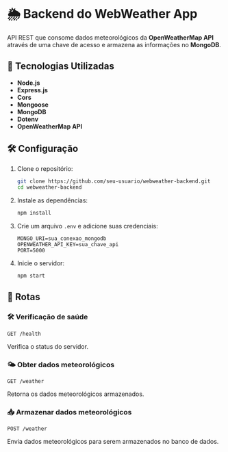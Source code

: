 # 🌦 Backend do WebWeather App  

API REST que consome dados meteorológicos da **OpenWeatherMap API** através de uma chave de acesso e armazena as informações no **MongoDB**.  

## 🚀 Tecnologias Utilizadas  

- **Node.js**  
- **Express.js**  
- **Cors**  
- **Mongoose**  
- **MongoDB**  
- **Dotenv**  
- **OpenWeatherMap API**  

## 🛠 Configuração  

1. Clone o repositório:  
   ```bash
   git clone https://github.com/seu-usuario/webweather-backend.git
   cd webweather-backend
   ```

2. Instale as dependências:  
   ```bash
   npm install
   ```

3. Crie um arquivo `.env` e adicione suas credenciais:  
   ```env
   MONGO_URI=sua_conexao_mongodb
   OPENWEATHER_API_KEY=sua_chave_api
   PORT=5000
   ```

4. Inicie o servidor:  
   ```bash
   npm start
   ```

## 🔗 Rotas  

### 🛠 Verificação de saúde  
```http
GET /health
```
Verifica o status do servidor.  

### 🌤 Obter dados meteorológicos  
```http
GET /weather
```
Retorna os dados meteorológicos armazenados.  

### 📥 Armazenar dados meteorológicos  
```http
POST /weather
```
Envia dados meteorológicos para serem armazenados no banco de dados.  
